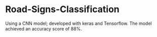 # Road-Signs-Classification

Using a CNN model; developed with keras and Tensorflow. The model achieved an accuracy score of 88%.
